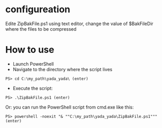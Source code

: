 # configureation
Edite ZipBakFile.ps1 using text editor, change the value of $BakFileDir where the files to be compressed

# How to use
* Launch PowerShell
* Navigate to the directory where the script lives
<pre><code>PS> cd C:\my_path\yada_yada\ (enter)</code></pre>
* Execute the script:
<pre><code>PS> .\ZipBakFile.ps1 (enter)</code></pre>

Or: you can run the PowerShell script from cmd.exe like this:
<pre><code>PS> powershell -noexit "& ""C:\my_path\yada_yada\ZipBakFile.ps1""" (enter) </code></pre>
